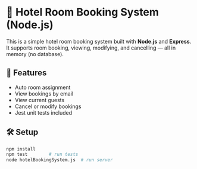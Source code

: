# 🏨 Hotel Room Booking System (Node.js)

This is a simple hotel room booking system built with **Node.js** and **Express**. It supports room booking, viewing, modifying, and cancelling — all in memory (no database).

## 🚀 Features
- Auto room assignment
- View bookings by email
- View current guests
- Cancel or modify bookings
- Jest unit tests included

## 🛠 Setup
```bash
npm install
npm test        # run tests
node hotelBookingSystem.js  # run server
